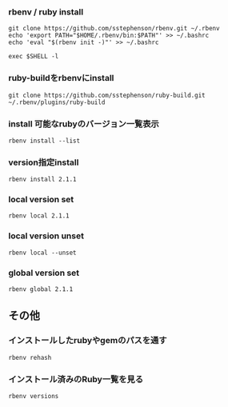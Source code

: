 ### rbenv / ruby install

    git clone https://github.com/sstephenson/rbenv.git ~/.rbenv
    echo 'export PATH="$HOME/.rbenv/bin:$PATH"' >> ~/.bashrc
    echo 'eval "$(rbenv init -)"' >> ~/.bashrc
    
    exec $SHELL -l

### ruby-buildをrbenvにinstall

    git clone https://github.com/sstephenson/ruby-build.git ~/.rbenv/plugins/ruby-build

### install 可能なrubyのバージョン一覧表示

    rbenv install --list

### version指定install

    rbenv install 2.1.1

### local version set

    rbenv local 2.1.1

### local version unset
    rbenv local --unset

### global version set

    rbenv global 2.1.1

## その他

### インストールしたrubyやgemのパスを通す

    rbenv rehash

### インストール済みのRuby一覧を見る

    rbenv versions

